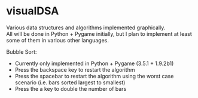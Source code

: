 # visualDSA
Various data structures and algorithms implemented graphically.  
All will be done in Python + Pygame initially, but I plan to implement at least some of them in various other languages.  

Bubble Sort: 
  - Currently only implemented in Python + Pygame (3.5.1 + 1.9.2b1)
  - Press the backspace key to restart the algorithm 
  - Press the spacebar to restart the algorithm using the worst case scenario (i.e. bars sorted largest to smallest) 
  - Press the a key to double the number of bars 
